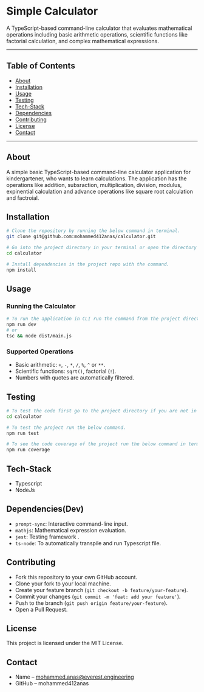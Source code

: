 # Simple Calculator

A TypeScript-based command-line calculator that evaluates mathematical operations including basic arithmetic operations, scientific functions like factorial calculation, and complex mathematical expressions.

---
## Table of Contents

- [About](#about)
- [Installation](#installation)
- [Usage](#usage)
- [Testing](#testing)
- [Tech-Stack](#tech-stack)
- [Dependencies](#dependencies)
- [Contributing](#contributing)
- [License](#licence)
- [Contact](#contact)
---
## About
A simple basic TypeScript-based command-line calculator application for kindergartener, who wants to learn calculations. The application has the operations like addition, subsraction, multiplication, division, modulus, expinential calculation and advance operations like square root calculation and factroial.

## Installation
```bash
# Clone the repository by running the below command in terminal.
git clone git@github.com:mohammed412anas/calculator.git

# Go into the project directory in your terminal or open the directory that you have cloned and open the terminal from this downloaded directory and run this command.
cd calculator

# Install dependencies in the project repo with the command.
npm install
```

## Usage

### Running the Calculator

```bash
# To run the application in CLI run the command from the project directory.
npm run dev
# or
tsc && node dist/main.js
```


### Supported Operations

- Basic arithmetic: `+`, `-`, `*`, `/`, `%`, `^` or `**`.
- Scientific functions: `sqrt()`, factorial (`!`).
- Numbers with quotes are automatically filtered.


## Testing 
```bash
# To test the code first go to the project directory if you are not in the project directory open the directory that you have cloned and open the terminal from this downloaded directory and run this command.
cd calculator

# To test the project run the below command.
npm run test

# To see the code coverage of the project run the below command in terminal.
npm run coverage

```

## Tech-Stack

- Typescript
- NodeJs


## Dependencies(Dev)

- `prompt-sync`: Interactive command-line input.
- `mathjs`: Mathematical expression evaluation.
- `jest`: Testing framework .
- `ts-node`: To automatically transpile and run Typescript file.


## Contributing
 - Fork this repository to your own GitHub account.
 - Clone your fork to your local machine.
 - Create your feature branch (`git checkout -b feature/your-feature`).
 - Commit your changes (`git commit -m 'feat: add your feature'`).
 - Push to the branch (`git push origin feature/your-feature`).
 - Open a Pull Request.

 ## License
This project is licensed under the MIT License.

## Contact
 - Name – mohammed.anas@everest.engineering
 - GitHub – mohammed412anas
